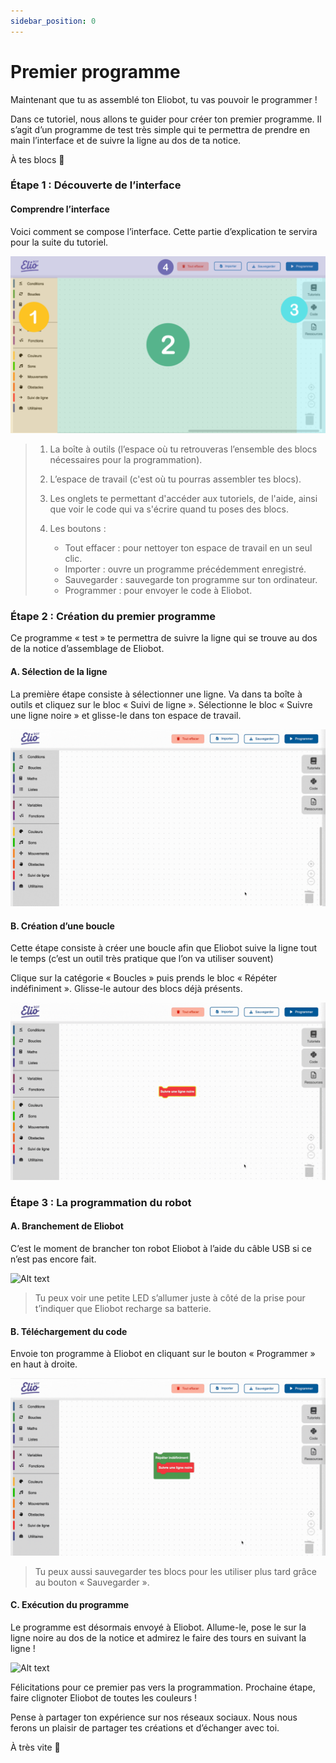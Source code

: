 ```yaml
---
sidebar_position: 0
---
```


# Premier programme

Maintenant que tu as assemblé ton Eliobot, tu vas pouvoir le programmer !

Dans ce tutoriel, nous allons te guider pour créer ton premier programme. Il s’agit d’un programme de test très simple qui te permettra de prendre en main l’interface et de suivre la ligne au dos de ta notice.

À tes blocs 🙂

### Étape 1 : Découverte de l’interface

#### Comprendre l’interface

Voici comment se compose l’interface. Cette partie d’explication te servira pour la suite du tutoriel.

![Alt text](../../../static/img/tutorial/elioblocs/first-program/first_program_1.png)

> 1. La boîte à outils (l’espace où tu retrouveras l’ensemble des blocs nécessaires pour la programmation).
> 
> 2. L’espace de travail (c'est où tu pourras assembler tes blocs).
> 
> 3. Les onglets te permettant d'accéder aux tutoriels, de l'aide, ainsi que voir le code qui va s'écrire quand tu poses des blocs.
>     
> 4. Les boutons :
>    - Tout effacer : pour nettoyer ton espace de travail en un seul clic.
>    - Importer : ouvre un programme précédemment enregistré.
>    - Sauvegarder : sauvegarde ton programme sur ton ordinateur.
>    - Programmer : pour envoyer le code à Eliobot.



### Étape 2 : Création du premier programme

Ce programme « test » te permettra de suivre la ligne qui se trouve au dos de la notice d’assemblage de Eliobot.

#### A. Sélection de la ligne

La première étape consiste à sélectionner une ligne. Va dans ta boîte à outils et cliquez sur le bloc « Suivi de ligne ». Sélectionne le bloc « Suivre une ligne noire » et glisse-le dans ton espace de travail.

![Alt text](../../../static/img/tutorial/elioblocs/first-program/first_program_2.gif)

#### B. Création d’une boucle

Cette étape consiste à créer une boucle afin que Eliobot suive la ligne tout le temps (c’est un outil très pratique que l’on va utiliser souvent)

Clique sur la catégorie « Boucles » puis prends le bloc « Répéter indéfiniment ». Glisse-le autour des blocs déjà présents.

![Alt text](../../../static/img/tutorial/elioblocs/first-program/first_program_3.gif)

### Étape 3 : La programmation du robot

#### A. Branchement de Eliobot

C’est le moment de brancher ton robot Eliobot à l’aide du câble USB si ce n’est pas encore fait.

![Alt text](../../../static/img/tutorial/elioblocs/first-program/first_program_4.gif)

> Tu peux voir une petite LED s’allumer juste à côté de la prise pour t’indiquer que Eliobot recharge sa batterie.

#### B. Téléchargement du code

Envoie ton programme à Eliobot en cliquant sur le bouton « Programmer » en haut à droite.

![Alt text](../../../static/img/tutorial/elioblocs/first-program/first_program_5.gif)

> Tu peux aussi sauvegarder tes blocs pour les utiliser plus tard grâce au bouton « Sauvegarder ».

#### C. Exécution du programme

Le programme est désormais envoyé à Eliobot. Allume-le, pose le sur la ligne noire au dos de la notice et admirez le faire des tours en suivant la ligne !

![Alt text](../../../static/img/tutorial/elioblocs/first-program/first_program_6.gif)

Félicitations pour ce premier pas vers la programmation. Prochaine étape, faire clignoter Eliobot de toutes les couleurs !

Pense à partager ton expérience sur nos réseaux sociaux. Nous nous ferons un plaisir de partager tes créations et d’échanger avec toi.

À très vite 🙂